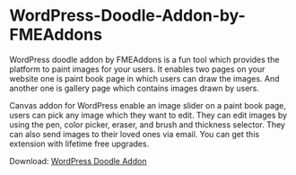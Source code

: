 # WordPress-Doodle-Addon-by-FMEAddons

WordPress doodle addon by FMEAddons is a fun tool which provides the platform to paint images for your users. It enables two pages on your website one is paint book page in which users can draw the images. And another one is gallery page which contains images drawn by users. 

Canvas addon for WordPress enable an image slider on a paint book page, users can pick any image which they want to edit. They can edit images by using the pen, color picker, eraser, and brush and thickness selector. They can also send images to their loved ones via email. You can get this extension with lifetime free upgrades. 

Download: <a href="https://www.fmeaddons.com/wordpress/canvas-plugin.html">WordPress Doodle Addon</a>
